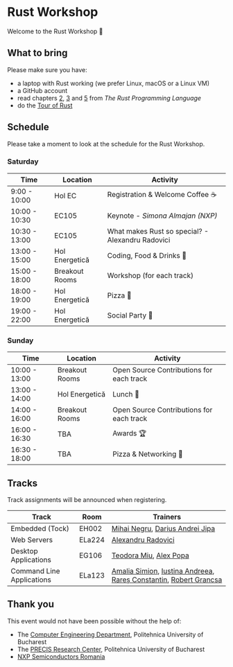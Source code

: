 # Rust Workshop

Welcome to the Rust Workshop :crab:

## What to bring

Please make sure you have:
- a laptop with Rust working (we prefer Linux, macOS or a Linux VM)
- a GitHub account
- read chapters [2](https://doc.rust-lang.org/book/ch02-00-guessing-game-tutorial.html), [3](https://doc.rust-lang.org/book/ch03-00-common-programming-concepts.html) and [5](https://doc.rust-lang.org/book/ch05-00-structs.html) from *The Rust Programming Language*
- do the [Tour of Rust](https://tourofrust.com)

## Schedule

Please take a moment to look at the schedule for the Rust Workshop.

### Saturday

| Time | Location | Activity |
|------|----------|----------|
|9:00 - 10:00 | Hol EC | Registration & Welcome Coffee :coffee: |
|10:00 - 10:30 | EC105 | Keynote - *Simona Almajan (NXP)* |
|10:30 - 13:00 | EC105 | What makes Rust so special? - Alexandru Radovici |
|13:00 - 15:00 | Hol Energetică | Coding, Food & Drinks :tropical_drink: |
|15:00 - 18:00 | Breakout Rooms | Workshop (for each track) |
|18:00 - 19:00 | Hol Energetică | Pizza :pizza: |
|19:00 - 22:00 | Hol Energetică | Social Party :partying_face: |

### Sunday

| Time | Location | Activity |
|------|----------|----------|
|10:00 - 13:00 | Breakout Rooms | Open Source Contributions for each track  |
|13:00 - 14:00 | Hol Energetică | Lunch :sandwich: |
|14:00 - 16:00 | Breakout Rooms | Open Source Contributions for each track |
|16:00 - 16:30 | TBA | Awards :trophy: |
|16:30 - 18:00 | TBA | Pizza & Networking :pizza: |

## Tracks

Track assignments will be announced when registering.

| Track | Room | Trainers |
|-------|------|----------|
| Embedded (Tock) | EH002 | [Mihai Negru](https://github.com/Matrix22), [Darius Andrei Jipa](https://github.com/JADarius) |
| Web Servers | ELa224 | [Alexandru Radovici](https://github.com/orgs/UPB-RustWorkshop/people/alexandruradovici) |
| Desktop Applications | EG106 | [Teodora Miu](https://github.com/teodoramiu), [Alex Popa](https://github.com/) |
| Command Line Applications | ELa123 | [Amalia Simion](https://github.com/CAmi307), [Iustina Andreea](https://github.com/iuniod), [Rareș Constantin](https://github.com/RaresCon), [Robert Grancsa](https://github.com/RobertGrancsa) |

## Thank you

This event would not have been possible without the help of:
- The [Computer Engineering Department](https://cs.pub.ro/), Politehnica University of Bucharest
- The [PRECIS Research Center](http://precis.acs.pub.ro/), Politehnica University of Bucharest
- [NXP Semiconductors Romania](https://www.nxp.com/company/about-nxp/worldwide-locations/romania:ROMANIA_HOME_ROMANIAN)
